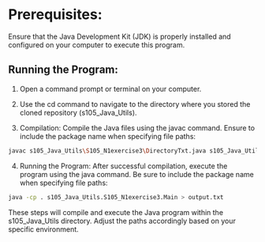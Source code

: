 # Prerequisites:
Ensure that the Java Development Kit (JDK) is properly installed and configured on your computer to execute this program.

## Running the Program:

1. Open a command prompt or terminal on your computer.

2. Use the cd command to navigate to the directory where you stored the cloned repository (s105_Java_Utils).

3. Compilation:
Compile the Java files using the javac command. Ensure to include the package name when specifying file paths: 

```sh
javac s105_Java_Utils\S105_N1exercise3\DirectoryTxt.java s105_Java_Utils\S105_N1exercise3\Main.java
```

4. Running the Program:
After successful compilation, execute the program using the java command. Be sure to include the package name when specifying file paths:

```sh
java -cp . s105_Java_Utils.S105_N1exercise3.Main > output.txt
```

These steps will compile and execute the Java program within the s105_Java_Utils directory. Adjust the paths accordingly based on your specific environment.



